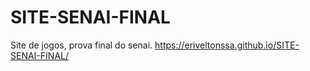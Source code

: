 # SITE-SENAI-FINAL
Site de jogos, prova final do senai.
https://eriveltonssa.github.io/SITE-SENAI-FINAL/

